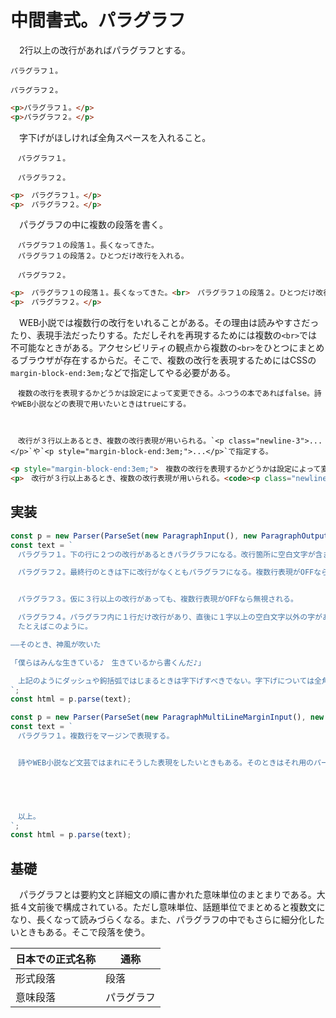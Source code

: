 # 中間書式。パラグラフ

　2行以上の改行があればパラグラフとする。

```
パラグラフ１。

パラグラフ２。
```
```html
<p>パラグラフ１。</p>
<p>パラグラフ２。</p>
```

　字下げがほしければ全角スペースを入れること。

```
　パラグラフ１。

　パラグラフ２。
```
```html
<p>　パラグラフ１。</p>
<p>　パラグラフ２。</p>
```

　パラグラフの中に複数の段落を書く。

```
　パラグラフ１の段落１。長くなってきた。
　パラグラフ１の段落２。ひとつだけ改行を入れる。

　パラグラフ２。
```
```html
<p>　パラグラフ１の段落１。長くなってきた。<br>　パラグラフ１の段落２。ひとつだけ改行を入れる。</p>
<p>　パラグラフ２。</p>
```

　WEB小説では複数行の改行をいれることがある。その理由は読みやすさだったり、表現手法だったりする。ただしそれを再現するためには複数の`<br>`では不可能なときがある。アクセシビリティの観点から複数の`<br>`をひとつにまとめるブラウザが存在するからだ。そこで、複数の改行を表現するためにはCSSの`margin-block-end:3em;`などで指定してやる必要がある。

```
　複数の改行を表現するかどうかは設定によって変更できる。ふつうの本であればfalse。詩やWEB小説などの表現で用いたいときはtrueにする。



　改行が３行以上あるとき、複数の改行表現が用いられる。`<p class="newline-3">...</p>`や`<p style="margin-block-end:3em;">...</p>`で指定する。
```
```html
<p style="margin-block-end:3em;">　複数の改行を表現するかどうかは設定によって変更できる。ふつうの本であればfalse。詩やWEB小説などの表現で用いたいときはtrueにする。</p>
<p>　改行が３行以上あるとき、複数の改行表現が用いられる。<code><p class="newline-3">...</p></code><code><p style="margin-block-end:3em;">...</p></code>で指定する。</p>
```

## 実装

```javascript
const p = new Parser(ParseSet(new ParagraphInput(), new ParagraphOutput()));
const text = `
　パラグラフ１。下の行に２つの改行があるときパラグラフになる。改行箇所に空白文字が含まれていても無視する。HTMLに変換するとき、その空白文字は削除される。

　パラグラフ２。最終行のときは下に改行がなくともパラグラフになる。複数行表現がOFFなら末尾の改行は無視される。


　パラグラフ３。仮に３行以上の改行があっても、複数行表現がOFFなら無視される。

　パラグラフ４。パラグラフ内に１行だけ改行があり、直後に１字以上の空白文字以外の字があればbrタグに変換する。
　たとえばこのように。

――そのとき、神風が吹いた

「僕らはみんな生きている♪　生きているから書くんだ♪」

　上記のようにダッシュや鉤括弧ではじまるときは字下げすべきでない。字下げについては全角スペースを入れるか否かで制御する。自動化したいならlintツールを用いる。いずれにせよ本パーサでは対象外。
`;
const html = p.parse(text);
```

```javascript
const p = new Parser(ParseSet(new ParagraphMultiLineMarginInput(), new ParagraphMultiLineMarginOutput()));
const text = `
　パラグラフ１。複数行をマージンで表現する。


　詩やWEB小説など文芸ではまれにそうした表現をしたいときもある。そのときはそれ用のパースセットを作成すること。


　


　以上。
`;
const html = p.parse(text);
```


## 基礎

　パラグラフとは要約文と詳細文の順に書かれた意味単位のまとまりである。大抵４文前後で構成されている。ただし意味単位、話題単位でまとめると複数文になり、長くなって読みづらくなる。また、パラグラフの中でもさらに細分化したいときもある。そこで段落を使う。

日本での正式名称|通称
----------------|----
形式段落|段落
意味段落|パラグラフ

